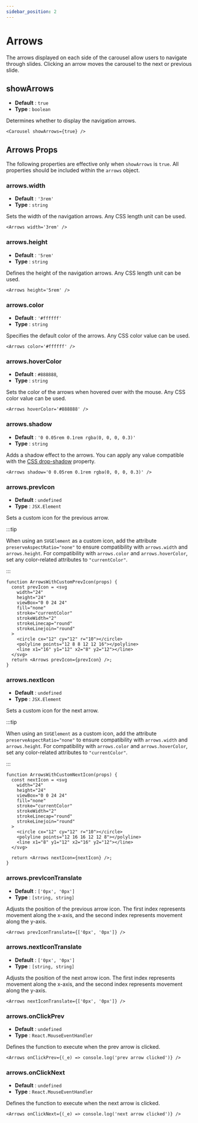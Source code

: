 ```yaml
---
sidebar_position: 2
---
```


# Arrows

The arrows displayed on each side of the carousel allow users to navigate through slides. Clicking an arrow moves the carousel to the next or previous slide.

## showArrows

* **Default** : `true`
* **Type** : `boolean`

Determines whether to display the navigation arrows.

```tsx live
<Carousel showArrows={true} />
```

## Arrows Props

The following properties are effective only when `showArrows` is `true`. All properties should be included within the `arrows` object.

### arrows.width

* **Default** : `'3rem'`
* **Type** : `string`

Sets the width of the navigation arrows. Any CSS length unit can be used.

```tsx live
<Arrows width='3rem' />
```

### arrows.height

* **Default** : `'5rem'`
* **Type** : `string`

Defines the height of the navigation arrows. Any CSS length unit can be used.

```tsx live
<Arrows height='5rem' />
```

### arrows.color

* **Default** : `'#ffffff'`
* **Type** : `string`

Specifies the default color of the arrows. Any CSS color value can be used.

```tsx live
<Arrows color='#ffffff' />
```

### arrows.hoverColor

* **Default** : `#888888`,
* **Type** : `string`

Sets the color of the arrows when hovered over with the mouse. Any CSS color value can be used.

```tsx live
<Arrows hoverColor='#888888' />
```

### arrows.shadow

* **Default** : `'0 0.05rem 0.1rem rgba(0, 0, 0, 0.3)'`
* **Type** : `string`

Adds a shadow effect to the arrows. You can apply any value compatible with the [CSS drop-shadow](https://developer.mozilla.org/en-US/docs/Web/CSS/filter-function/drop-shadow) property.

```tsx live
<Arrows shadow='0 0.05rem 0.1rem rgba(0, 0, 0, 0.3)' />
```

### arrows.prevIcon

* **Default** : `undefined`
* **Type** : `JSX.Element`

Sets a custom icon for the previous arrow.

:::tip

 When using an `SVGElement` as a custom icon, add the attribute `preserveAspectRatio="none"` to ensure compatibility with `arrows.width` and `arrows.height`. For compatibility with `arrows.color` and `arrows.hoverColor`, set any color-related attributes to `"currentColor"`.

::: 

```tsx live
function ArrowsWithCustomPrevIcon(props) {
  const prevIcon = <svg
    width="24"
    height="24"
    viewBox="0 0 24 24"
    fill="none"
    stroke="currentColor"
    strokeWidth="2"
    strokeLinecap="round"
    strokeLinejoin="round"
  >
    <circle cx="12" cy="12" r="10"></circle>
    <polyline points="12 8 8 12 12 16"></polyline>
    <line x1="16" y1="12" x2="8" y2="12"></line>
  </svg>
  return <Arrows prevIcon={prevIcon} />;
}
```

### arrows.nextIcon

* **Default** : `undefined`
* **Type** : `JSX.Element`

Sets a custom icon for the next arrow.

:::tip

 When using an `SVGElement` as a custom icon, add the attribute `preserveAspectRatio="none"` to ensure compatibility with `arrows.width` and `arrows.height`. For compatibility with `arrows.color` and `arrows.hoverColor`, set any color-related attributes to `"currentColor"`.
 
::: 

```tsx live
function ArrowsWithCustomNextIcon(props) {
  const nextIcon = <svg
    width="24"
    height="24"
    viewBox="0 0 24 24"
    fill="none"
    stroke="currentColor"
    strokeWidth="2"
    strokeLinecap="round"
    strokeLinejoin="round"
  >
    <circle cx="12" cy="12" r="10"></circle>
    <polyline points="12 16 16 12 12 8"></polyline>
    <line x1="8" y1="12" x2="16" y2="12"></line>
  </svg>

  return <Arrows nextIcon={nextIcon} />;
}
```

### arrows.prevIconTranslate

* **Default** : `['0px', '0px']`
* **Type** : `[string, string]`

Adjusts the position of the previous arrow icon. The first index represents movement along the x-axis, and the second index represents movement along the y-axis.

```tsx live
<Arrows prevIconTranslate={['0px', '0px']} />
```


### arrows.nextIconTranslate

* **Default** : `['0px', '0px']`
* **Type** : `[string, string]`

Adjusts the position of the next arrow icon. The first index represents movement along the x-axis, and the second index represents movement along the y-axis.

```tsx live
<Arrows nextIconTranslate={['0px', '0px']} />
```

### arrows.onClickPrev

* **Default** : `undefined`
* **Type** : `React.MouseEventHandler`

Defines the function to execute when the prev arrow is clicked.

```tsx live
<Arrows onClickPrev={(_e) => console.log('prev arrow clicked')} />
```

### arrows.onClickNext

* **Default** : `undefined`
* **Type** : `React.MouseEventHandler`

Defines the function to execute when the next arrow is clicked.

```tsx live
<Arrows onClickNext={(_e) => console.log('next arrow clicked')} />
```